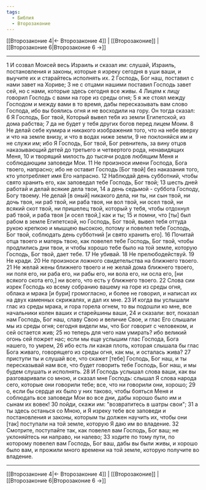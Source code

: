 ```yaml
---
tags:
  - Библия
  - Второзаконие
---
```

[[Второзаконие 4|← Второзаконие 4]] | [[Второзаконие]] | [[Второзаконие 6|Второзаконие 6 →]]

---
1 И созвал Моисей весь Израиль и сказал им: слушай, Израиль, постановления и законы, которые я изреку сегодня в уши ваши, и выучите их и старайтесь исполнять их.
2 Господь, Бог наш, поставил с нами завет на Хориве;
3 не с отцами нашими поставил Господь завет сей, но с нами, которые здесь сегодня все живы.
4 Лицем к лицу говорил Господь с вами на горе из среды огня;
5 я же стоял между Господом и между вами в то время, дабы пересказывать вам слово Господа, ибо вы боялись огня и не восходили на гору. Он тогда сказал:
6 Я Господь, Бог твой, Который вывел тебя из земли Египетской, из дома рабства;
7 да не будет у тебя других богов перед лицем Моим.
8 Не делай себе кумира и никакого изображения того, что на небе вверху и что на земле внизу, и что в водах ниже земли,
9 не поклоняйся им и не служи им; ибо Я Господь, Бог твой, Бог ревнитель, за вину отцов наказывающий детей до третьего и четвертого рода, ненавидящих Меня,
10 и творящий милость до тысячи родов любящим Меня и соблюдающим заповеди Мои.
11 Не произноси имени Господа, Бога твоего, напрасно; ибо не оставит Господь [Бог твой] без наказания того, кто употребляет имя Его напрасно.
12 Наблюдай день субботний, чтобы свято хранить его, как заповедал тебе Господь, Бог твой;
13 шесть дней работай и делай всякие дела твои,
14 а день седьмой - суббота Господу, Богу твоему. Не делай [в оный] никакого дела, ни ты, ни сын твой, ни дочь твоя, ни раб твой, ни раба твоя, ни вол твой, ни осел твой, ни всякий скот твой, ни пришелец твой, который у тебя, чтобы отдохнул раб твой, и раба твоя [и осел твой,] как и ты;
15 и помни, что [ты] был рабом в земле Египетской, но Господь, Бог твой, вывел тебя оттуда рукою крепкою и мышцею высокою, потому и повелел тебе Господь, Бог твой, соблюдать день субботний [и свято хранить его].
16 Почитай отца твоего и матерь твою, как повелел тебе Господь, Бог твой, чтобы продлились дни твои, и чтобы хорошо тебе было на той земле, которую Господь, Бог твой, дает тебе.
17 Не убивай.
18 Не прелюбодействуй.
19 Не кради.
20 Не произноси ложного свидетельства на ближнего твоего.
21 Не желай жены ближнего твоего и не желай дома ближнего твоего, ни поля его, ни раба его, ни рабы его, ни вола его, ни осла его, [ни всякого скота его,] ни всего, что есть у ближнего твоего.
22 Слова сии изрек Господь ко всему собранию вашему на горе из среды огня, облака и мрака [и бури] громогласно, и более не говорил, и написал их на двух каменных скрижалях, и дал их мне.
23 И когда вы услышали глас из среды мрака, и гора горела огнем, то вы подошли ко мне, все начальники колен ваших и старейшины ваши,
24 и сказали: вот, показал нам Господь, Бог наш, славу Свою и величие Свое, и глас Его слышали мы из среды огня; сегодня видели мы, что Бог говорит с человеком, и сей остается жив;
25 но теперь для чего нам умирать? ибо великий огонь сей пожрет нас; если мы еще услышим глас Господа, Бога нашего, то умрем,
26 ибо есть ли какая плоть, которая слышала бы глас Бога живаго, говорящего из среды огня, как мы, и осталась жива?
27 приступи ты и слушай все, что скажет [тебе] Господь, Бог наш, и ты пересказывай нам все, что будет говорить тебе Господь, Бог наш, и мы будем слушать и исполнять.
28 И Господь услышал слова ваши, как вы разговаривали со мною, и сказал мне Господь: слышал Я слова народа сего, которые они говорили тебе; все, что ни говорили они, хорошо;
29 о, если бы сердце их было у них таково, чтобы бояться Меня и соблюдать все заповеди Мои во все дни, дабы хорошо было им и сынам их вовек!
30 пойди, скажи им: "возвратитесь в шатры свои";
31 а ты здесь останься со Мною, и Я изреку тебе все заповеди и постановления и законы, которым ты должен научить их, чтобы они [так] поступали на той земле, которую Я даю им во владение.
32 Смотрите, поступайте так, как повелел вам Господь, Бог ваш; не уклоняйтесь ни направо, ни налево;
33 ходите по тому пути, по которому повелел вам Господь, Бог ваш, дабы вы были живы, и хорошо было вам, и прожили много времени на той земле, которую получите во владение.

---
[[Второзаконие 4|← Второзаконие 4]] | [[Второзаконие]] | [[Второзаконие 6|Второзаконие 6 →]]